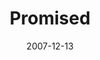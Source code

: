 ---
layout: music 
title: "Promised"
series: "Hero"
date: 2007-12-13 
description: ""
audio: "http://s3.amazonaws.com/crossroadsaudiomessages/Hero_Week_1_Promised_12_02_07_Brian_Tome.mp3"
audio-duration: "27:55"
src: "http://www.crossroads.net/players/media/mediumHz/Hero380x293.jpg"
---